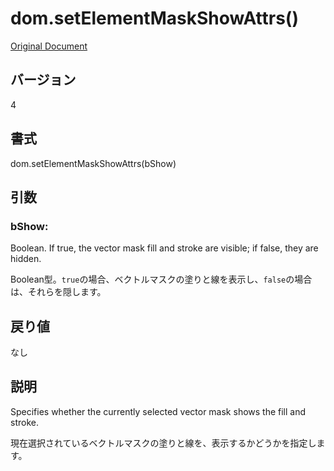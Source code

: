 # dom.setElementMaskShowAttrs()

[Original Document](http://help.adobe.com/en_US/fireworks/cs/extend/WS5b3ccc516d4fbf351e63e3d1183c94856c-7a64.html)

## バージョン

4

## 書式

dom.setElementMaskShowAttrs(bShow)

## 引数

### bShow:

Boolean. If true, the vector mask fill and stroke are visible; if false, they are hidden. 

Boolean型。```true```の場合、ベクトルマスクの塗りと線を表示し、```false```の場合は、それらを隠します。

## 戻り値

なし

## 説明

Specifies whether the currently selected vector mask shows the fill and stroke.

現在選択されているベクトルマスクの塗りと線を、表示するかどうかを指定します。
